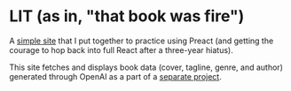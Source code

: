 # LIT (as in, "that book was fire")

A [simple site](https://lit.robr.app) that I put together to practice using Preact (and getting the courage to hop back into full React after a three-year hiatus).

This site fetches and displays book data (cover, tagline, genre, and author) generated through OpenAI as a part of a [separate project](https://github.com/RobRotell/lit-api).
